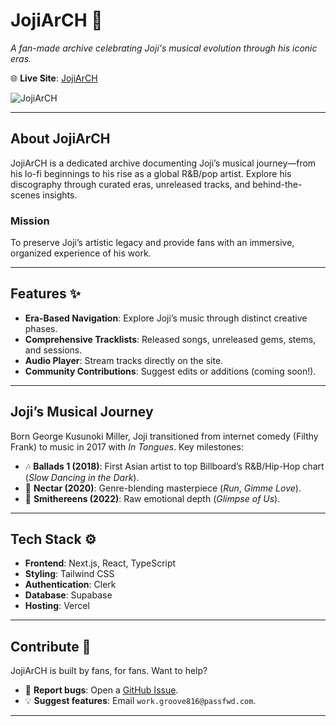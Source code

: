 # JojiArCH 🎵

_A fan-made archive celebrating Joji's musical evolution through his iconic eras._

<!-- [![Deploy with Vercel](https://vercel.com/button)](https://vercel.com/new/clone?repository-url=https%3A%2F%2Fgithub.com%2Fakshzyx%2FMusicArch)   -->

🌐 **Live Site**: [JojiArCH](https://jojiarch.vercel.app)

![JojiArCH](https://github.com/user-attachments/assets/853b6f71-8614-4a95-9887-d6f61379fa34)

---

## About JojiArCH

JojiArCH is a dedicated archive documenting Joji’s musical journey—from his lo-fi beginnings to his rise as a global R&B/pop artist. Explore his discography through curated eras, unreleased tracks, and behind-the-scenes insights.

### Mission

To preserve Joji’s artistic legacy and provide fans with an immersive, organized experience of his work.

---

## Features ✨

- **Era-Based Navigation**: Explore Joji’s music through distinct creative phases.
- **Comprehensive Tracklists**: Released songs, unreleased gems, stems, and sessions.
- **Audio Player**: Stream tracks directly on the site.
- **Community Contributions**: Suggest edits or additions (coming soon!).

---

## Joji’s Musical Journey

Born George Kusunoki Miller, Joji transitioned from internet comedy (Filthy Frank) to music in 2017 with _In Tongues_. Key milestones:

- 🎶 **Ballads 1 (2018)**: First Asian artist to top Billboard’s R&B/Hip-Hop chart (_Slow Dancing in the Dark_).
- 🍯 **Nectar (2020)**: Genre-blending masterpiece (_Run_, _Gimme Love_).
- 🔄 **Smithereens (2022)**: Raw emotional depth (_Glimpse of Us_).

---

## Tech Stack ⚙️

- **Frontend**: Next.js, React, TypeScript
- **Styling**: Tailwind CSS
- **Authentication**: Clerk
- **Database**: Supabase
- **Hosting**: Vercel

---

## Contribute 🤝

JojiArCH is built by fans, for fans. Want to help?

- 🐛 **Report bugs**: Open a [GitHub Issue](https://github.com/akshzyx/MusicArch/issues).
- 💡 **Suggest features**: Email `work.groove816@passfwd.com`.

---
